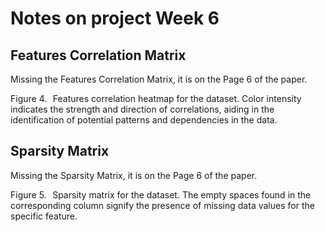 # Notes on project Week 6


## Features Correlation Matrix

Missing the Features Correlation Matrix, it is on the Page 6 of the paper.

Figure 4.  Features correlation heatmap for the dataset. Color intensity indicates the strength and direction of
correlations, aiding in the identification of potential patterns and dependencies in the data.

## Sparsity Matrix

Missing the Sparsity Matrix, it is on the Page 6 of the paper.

Figure 5.  Sparsity matrix for the dataset. The empty spaces found in the corresponding column signify the
presence of missing data values for the specific feature.